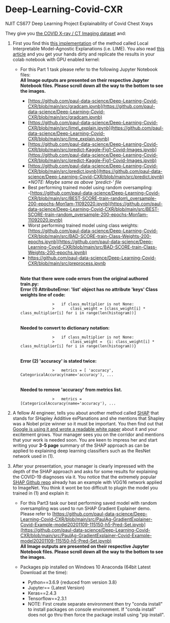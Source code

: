 # Deep-Learning-Covid-CXR
NJIT CS677 Deep Learning Project Explainability of Covid Chest Xrays

They give you [the COVID X-ray / CT Imaging dataset](https://github.com/ieee8023/covid-chestxray-dataset) and:

1. First you find this [this implementation](https://github.com/aildnont/covid-cxr) of the method called Local Interpretable Model-Agnostic Explanations (i.e. LIME). You also read [this article](https://towardsdatascience.com/investigation-of-explainable-predictions-of-covid-19-infection-from-chest-x-rays-with-machine-cb370f46af1d) and you get your hands dirty and replicate the results in your colab notebook with GPU enabled kernel:
    - For this Part 1 task please refer to the following Jupyter Notebook files:
    </br>**All Image outputs are presented on their respective Jupyter Notebook files. Please scroll down all the way to the bottom to see the images.**
        - [https://github.com/paul-data-science/Deep-Learning-Covid-CXR/blob/main/src/gradcam.ipynb](https://github.com/paul-data-science/Deep-Learning-Covid-CXR/blob/main/src/gradcam.ipynb)
        - [https://github.com/paul-data-science/Deep-Learning-Covid-CXR/blob/main/src/lime\_explain.ipynb](https://github.com/paul-data-science/Deep-Learning-Covid-CXR/blob/main/src/lime_explain.ipynb)
        - [https://github.com/paul-data-science/Deep-Learning-Covid-CXR/blob/main/src/predict-Kaggle-Fig1-Covid-Images.ipynb](https://github.com/paul-data-science/Deep-Learning-Covid-CXR/blob/main/src/predict-Kaggle-Fig1-Covid-Images.ipynb)
        - [https://github.com/paul-data-science/Deep-Learning-Covid-CXR/blob/main/src/predict.ipynb](https://github.com/paul-data-science/Deep-Learning-Covid-CXR/blob/main/src/predict.ipynb) _*NOTE: Maybe same as above 'predict-' file_
        - Best performing trained model using random oversampling:
       </br>-[https://github.com/paul-data-science/Deep-Learning-Covid-CXR/blob/main/src/BEST-SCORE-train-random\_oversample-200-epochs-Mon1am-11092020.ipynb](https://github.com/paul-data-science/Deep-Learning-Covid-CXR/blob/main/src/BEST-SCORE-train-random_oversample-200-epochs-Mon1am-11092020.ipynb)
        - Worst performing trained model using class weights: 
       </br>[https://github.com/paul-data-science/Deep-Learning-Covid-CXR/blob/main/src/BAD-SCORE-train-Class-Weights-200-epochs.ipynb](https://github.com/paul-data-science/Deep-Learning-Covid-CXR/blob/main/src/BAD-SCORE-train-Class-Weights-200-epochs.ipynb)
       - https://github.com/paul-data-science/Deep-Learning-Covid-CXR/blob/main/src/preprocess.ipynb
       
      </br>**Note that there were code errors from the original authored train.py:**
      </br> **Error (1) AttributeError: &#39;list&#39; object has no attribute &#39;keys&#39; Class weights line of code:**
                
                        >   if class_multiplier is not None:
                        >       class_weight = [class_weight[i] * class_multiplier[i] for i in range(len(histogram))]           
      </br> **Needed to convert to dictionary notation:**
                    
                        >   if class_multiplier is not None:
                        >       class_weight =  {i: class_weight[i] * class_multiplier[i] for i in range(len(histogram))}
      </br> **Error (2) &#39;accuracy&#39; is stated twice:**
        
                        >   metrics = [ 'accuracy', CategoricalAccuracy(name='accuracy'), ...
      </br> **Needed to remove &#39;accuracy&#39; from metrics list.**
         
                        >   metrics = [CategoricalAccuracy(name='accuracy'), ...
         

2. A fellow AI engineer, tells you about another method called [SHAP](https://arxiv.org/abs/1705.07874) that stands for SHapley Additive exPlanations and she mentions that Shapley was a Nobel prize winner so it must be important. You then find out that [Google is using it and wrote a readable white paper](https://storage.googleapis.com/cloud-ai-whitepapers/AI%20Explainability%20Whitepaper.pdf) about it and your excitement grows. Your manager sees you on the corridor and mentions that your work is needed soon. You are keen to impress her and start writing your  **3-5 page**  summary of the SHAP approach as can be applied to explaining deep learning classifiers such as the ResNet network used in (1).
3. After your presentation, your manager is clearly impressed with the depth of the SHAP approach and asks for some results for explaining the COVID-19 diagnoses via it. You notice that the extremely popular [SHAP Github repo](https://github.com/slundberg/shap) already has an example with VGG16 network applied to ImageNet. You think it wont be too difficult to plugin the model you trained in (1) and explain it:

    - For this Part3 task our best performing saved model with random oversampling was used to run SHAP Gradient Explainer demo. </br>Please refer to [https://github.com/paul-data-science/Deep-Learning-Covid-CXR/blob/main/src/PaulAg-GradientExplainer-Covid-Example-model20201109-115150-h5-Pred-Set.ipynb](https://github.com/paul-data-science/Deep-Learning-Covid-CXR/blob/main/src/PaulAg-GradientExplainer-Covid-Example-model20201109-115150-h5-Pred-Set.ipynb)
    </br>**All Image outputs are presented on their respective Jupyter Notebook files. Please scroll down all the way to the bottom to see the images.**

    - Packages pip installed on Windows 10 Anaconda (64bit Latest Download at the time):
      - Python==3.6.9 {reduced from version 3.8}
      - Jupyter== {Latest Version)
      - Keras==2.4.3
      - Tensorflow==2.3.1
      - NOTE: First create separate environment then try &quot;conda install&quot; to install packages on console environment. If &quot;conda install&quot; does not go thru then force the package install using &quot;pip install&quot;.

